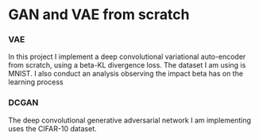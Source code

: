 # GAN and VAE from scratch

### VAE
In this project I implement a deep convolutional variational auto-encoder from scratch, using a beta-KL divergence loss. The dataset I am using is MNIST.
I also conduct an analysis observing the impact beta has on the learning process

### DCGAN
The deep convolutional generative adversarial network I am implementing uses the CIFAR-10 dataset.
